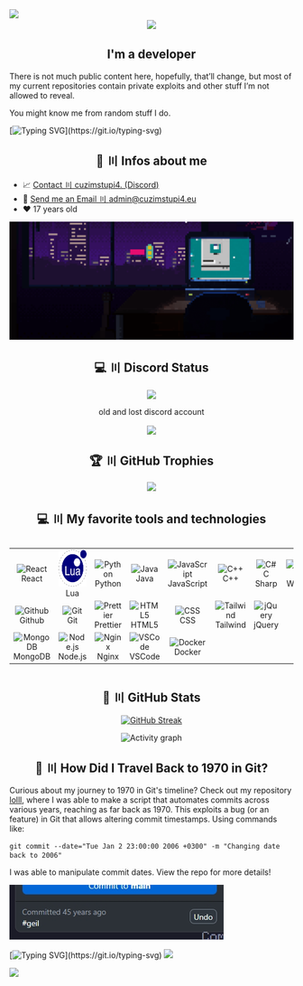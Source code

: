 <img src="https://capsule-render.vercel.app/api?type=waving&height=150&&&customColorList=0,2,3,15&section=header&fontAlign=0&fontAlignY=0&reversal=false">

<div align="center">
    <img src="https://cdn.discordapp.com/emojis/774868681586114580.gif?v=1" /><br />
    <h2>I'm a developer</h2>
</div>

<p>There is not much public content here, hopefully, that’ll change, but most of my current repositories contain private exploits and other stuff I’m not allowed to reveal.</p>
<p>You might know me from random stuff I do.</p>

[![Typing SVG](https://readme-typing-svg.herokuapp.com?size=30&lines=Touch+some+grass.)](https://git.io/typing-svg)

<h2 align="center">💜 〣 Infos about me </h2>

- 📈 [Contact 〣 cuzimstupi4. (Discord)](https://discord.gg/1349476964024451162)
- 📧 [Send me an Email 〣 admin@cuzimstupi4.eu](mailto:admin@cuzimstupi4.eu)
- ❤️ 17 years old

<img src="./assets/computer.gif">

<h2 align="center">💻 〣 Discord Status</h2>

<p align="center"><a href="https://discord.com/users/1349476964024451162"><img align="center" src="https://lanyard-profile-readme.vercel.app/api/1349476964024451162?bg=302c33"></a></p>

<p align="center">old and lost discord account</p>
<p align="center"><a href="https://discord.com/users/517764829927440396"><img align="center" src="https://lanyard-profile-readme.vercel.app/api/517764829927440396?bg=302c33"></a></p>

<h2 align="center">🏆 〣 GitHub Trophies </h2>
<p align="center">
  <img src="https://github-profile-trophy.vercel.app/?username=cuzimstupi4&theme=radical&no-frame=false&no-bg=true&margin-w=4">
</p>

<h2 align="center">💻 〣 My favorite tools and technologies </h2>
<div style="display: flex; flex-wrap: wrap; justify-content: center;">
  <table align="center">
    <tr>
      <td align="center" width="96">
        <img src="https://techstack-generator.vercel.app/react-icon.svg" alt="React" width="65" height="65" />
        <br>React
      </td>
            <td align="center" width="96">
        <img src="./assets/lua.svg" alt="Lua" width="65" height="65" />
        <br>Lua
      </td>
      <td align="center" width="96">
        <img src="https://techstack-generator.vercel.app/python-icon.svg" alt="Python" width="65" height="65" />
        <br>Python
      </td>
      <td align="center" width="96">
        <img src="https://techstack-generator.vercel.app/java-icon.svg" alt="Java" width="65" height="65" />
        <br>Java
      </td>
      <td align="center" width="96">
        <img src="https://techstack-generator.vercel.app/js-icon.svg" alt="JavaScript" width="65" height="65" />
        <br>JavaScript
      </td>
      <td align="center" width="96">
        <img src="https://techstack-generator.vercel.app/cpp-icon.svg" alt="C++" width="65" height="65" />
        <br>C++
      </td>
      <td align="center" width="96">
        <img src="https://techstack-generator.vercel.app/csharp-icon.svg" alt="C#" width="65" height="65" />
        <br>C Sharp
      </td>
      <td align="center" width="96">
        <img src="https://techstack-generator.vercel.app/webpack-icon.svg" alt="Webpack" width="65" height="65" />
        <br>Webpack
      </td>
      <td align="center" width="96">
        <img src="https://techstack-generator.vercel.app/mysql-icon.svg" alt="MySQL" width="65" height="65" />
        <br>MySQL
      </td>
      <td align="center" width="96">
        <img src="https://techstack-generator.vercel.app/ts-icon.svg" alt="TypeScript" width="65" height="65" />
        <br>TypeScript
      </td>
    </tr>
    <tr>
      <td align="center" width="96">
        <img src="https://techstack-generator.vercel.app/github-icon.svg" alt="Github" width="65" height="65" />
        <br>Github
      </td>
      <td align="center" width="96">
        <img src="https://user-images.githubusercontent.com/25181517/192108372-f71d70ac-7ae6-4c0d-8395-51d8870c2ef0.png" alt="Git" width="65" height="65" />
        <br>Git
      </td>
      <td align="center" width="96">
        <img src="https://techstack-generator.vercel.app/prettier-icon.svg" alt="Prettier" width="65" height="65" />
        <br>Prettier
      </td>
      <td align="center" width="96">
        <img src="https://skillicons.dev/icons?i=html" alt="HTML5" width="65" height="65" />
        <br>HTML5
      </td>
      <td align="center" width="96">
        <img src="https://skillicons.dev/icons?i=css" alt="CSS" width="65" height="65" />
        <br>CSS
      </td>
      <td align="center" width="96">
        <img src="https://skillicons.dev/icons?i=tailwind" alt="Tailwind" width="65" height="65" />
        <br>Tailwind
      </td>
      <td align="center" width="96">
        <img src="https://skillicons.dev/icons?i=jquery" alt="jQuery" width="65" height="65" />
        <br>jQuery
      </td>
    </tr>
    <tr>
      <td align="center" width="96">
        <img src="https://skillicons.dev/icons?i=mongodb" alt="MongoDB" width="65" height="65" />
        <br>MongoDB
      </td>
      <td align="center" width="96">
        <img src="https://skillicons.dev/icons?i=nodejs" alt="Node.js" width="65" height="65" />
        <br>Node.js
      </td>
      <td align="center" width="96">
        <img src="https://techstack-generator.vercel.app/nginx-icon.svg" alt="Nginx" width="65" height="65" />
        <br>Nginx
      </td>
      <td align="center" width="96">
        <img src="https://skillicons.dev/icons?i=vscode" alt="VSCode" width="65" height="65" />
        <br>VSCode
      </td>
      <td align="center" width="96">
        <img src="https://techstack-generator.vercel.app/docker-icon.svg" alt="Docker" width="65" height="65" />
        <br>Docker
      </td>
    </tr>
  </table>
</div>

<h2 align="center">🎁 〣 GitHub Stats</h2>
<p align="center">
  <a href="https://github.com/cuzimstupi4"><img src="https://github-readme-streak-stats.herokuapp.com?user=CuzImStupi4&background=1A1B1F&border=1A1B1F&stroke=D858EB&ring=6157BC&fire=D50000&currStreakNum=08E3EB&sideNums=8D4C98&currStreakLabel=D680EB&sideLabels=8D4C98&dates=8D4C98&excludeDaysLabel=EB00EA" alt="GitHub Streak" width="75%"/></a>
</p>

<p align="center">
  <img src="https://github-readme-activity-graph.vercel.app/graph?username=CuzImStupi4&bg_color=1A1B1F&hide_border=true&hide_title=false&area=true&custom_title=Total%20contribution%20graph%20in%20all%20repo" width="100%" alt="Activity graph">
</p>

<h2 align="center">🤔 〣 How Did I Travel Back to 1970 in Git?</h2>
<p>
  Curious about my journey to 1970 in Git's timeline? Check out my repository 
  <a href="https://github.com/CuzImStupi4/lolll">lolll</a>, where I was able to make a script that automates commits across various years, reaching as far back as 1970. 
  This exploits a bug (or an feature) in Git that allows altering commit timestamps. Using commands like:
</p>
<pre>
<code>git commit --date="Tue Jan 2 23:00:00 2006 +0300" -m "Changing date back to 2006"</code>
</pre>
<p>
  I was able to manipulate commit dates.
  View the repo for more details!
</p>

<img src="./assets/commit.jpg" alt="Commited 45 Years ago">

[![Typing SVG](https://readme-typing-svg.herokuapp.com?size=30&lines=Thanks+for+your+data.)](https://git.io/typing-svg)
![](https://hit.yhype.me/github/profile?account_id=151248139)

<img src="https://capsule-render.vercel.app/api?type=waving&height=150&customColorList=0,2,3,15&section=footer&fontAlign=0&fontAlignY=0&reversal=false">
